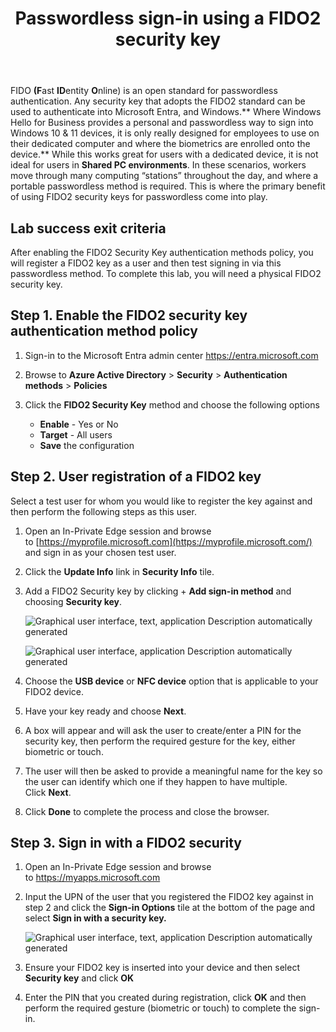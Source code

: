 ﻿---
id: pswdlessfido2
title: Passwordless sign-in using a FIDO2 security key 
sidebar_label: FIDO2 Security Keys
slug: /pswdlessfido2
---

FIDO **(F**ast **ID**entity **O**nline) is an open standard for passwordless authentication. Any security key that adopts the FIDO2 standard can be used to authenticate into Microsoft Entra, and Windows.** Where Windows Hello for Business provides a personal and passwordless way to sign into Windows 10 & 11 devices, it is only really designed for employees to use on their dedicated computer and where the biometrics are enrolled onto the device.** While this works great for users with a dedicated device, it is not ideal for users in **Shared PC environments**. In these scenarios, workers move through many computing “stations” throughout the day, and where a portable passwordless method is required. This is where the primary benefit of using FIDO2 security keys for passwordless come into play.

## Lab success exit criteria

After enabling the FIDO2 Security Key authentication methods policy, you will register a FIDO2 key as a user and then test signing in via this passwordless method. To complete this lab, you will need a physical FIDO2 security key.

## Step 1. Enable the FIDO2 security key authentication method policy

1. Sign-in to the Microsoft Entra admin center <https://entra.microsoft.com>

1. Browse to **Azure Active Directory** > **Security** > **Authentication methods** > **Policies**
1. Click the **FIDO2 Security Key** method and choose the following options
   - **Enable** - Yes or No
   - **Target** - All users
   -  **Save** the configuration

## Step 2. User registration of a FIDO2 key

Select a test user for whom you would like to register the key against and then perform the following steps as this user.

1. Open an In-Private Edge session and browse to [https://myprofile.microsoft.com](https://myprofile.microsoft.com/) and sign in as your chosen test user.

1. Click the **Update Info** link in **Security Info** tile.
1. Add a FIDO2 Security key by clicking + **Add sign-in method** and choosing **Security key**.

   ![Graphical user interface, text, application Description automatically generated](img/pswdlessfido2.001.png)

   ![Graphical user interface, application Description automatically generated](img/pswdlessfido2.002.png)

1. Choose the **USB device** or **NFC device** option that is applicable to your FIDO2 device.

1. Have your key ready and choose **Next**.
1. A box will appear and will ask the user to create/enter a PIN for the security key, then perform the required gesture for the key, either biometric or touch.
1. The user will then be asked to provide a meaningful name for the key so the user can identify which one if they happen to have multiple. Click **Next**.
1. Click **Done** to complete the process and close the browser.

## Step 3. Sign in with a FIDO2 security

1. Open an In-Private Edge session and browse to <https://myapps.microsoft.com>

1. Input the UPN of the user that you registered the FIDO2 key against in step 2 and click the **Sign-in Options** tile at the bottom of the page and select **Sign in with a security key.**

   ![Graphical user interface, text, application Description automatically generated](img/pswdlessfido2.003.png)

1. Ensure your FIDO2 key is inserted into your device and then select **Security key** and click **OK**

1. Enter the PIN that you created during registration, click **OK** and then perform the required gesture (biometric or touch) to complete the sign-in. 
